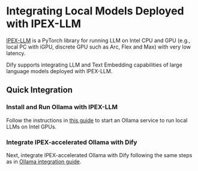 # Integrating Local Models Deployed with IPEX-LLM

[IPEX-LLM](https://github.com/intel-analytics/ipex-llm) is a PyTorch library for running LLM on Intel CPU and GPU (e.g., local PC with iGPU, discrete GPU such as Arc, Flex and Max) with very low latency. 

Dify supports integrating LLM and Text Embedding capabilities of large language models deployed with IPEX-LLM.

## Quick Integration

### Install and Run Ollama with IPEX-LLM

Follow the instructions in [this guide](https://ipex-llm.readthedocs.io/en/latest/doc/LLM/Quickstart/ollama_quickstart.html) to start an Ollama service to run local LLMs on Intel GPUs. 

### Integrate IPEX-accelerated Ollama with Dify

Next, integrate IPEX-accelerated Ollama with Dify following the same steps as in [Ollama integration guide](https://docs.dify.ai/tutorials/model-configuration/ollama).